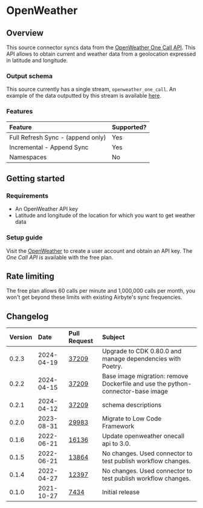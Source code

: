 # OpenWeather

## Overview

This source connector syncs data from the [OpenWeather One Call API](https://openweathermap.org/api/one-call-api). This API allows to obtain current and weather data from a geolocation expressed in latitude and longitude.

### Output schema

This source currently has a single stream, `openweather_one_call`. An example of the data outputted by this stream is available [here](https://openweathermap.org/api/one-call-api#example).

### Features

| Feature                           | Supported? |
| :-------------------------------- | :--------- |
| Full Refresh Sync - (append only) | Yes        |
| Incremental - Append Sync         | Yes        |
| Namespaces                        | No         |

## Getting started

### Requirements

- An OpenWeather API key
- Latitude and longitude of the location for which you want to get weather data

### Setup guide

Visit the [OpenWeather](https://openweathermap.org) to create a user account and obtain an API key. The _One Call API_ is available with the free plan.

## Rate limiting

The free plan allows 60 calls per minute and 1,000,000 calls per month, you won't get beyond these limits with existing Airbyte's sync frequencies.

## Changelog

| Version | Date       | Pull Request                                             | Subject                                                                         |
| :------ | :--------- | :------------------------------------------------------- | :------------------------------------------------------------------------------ |
| 0.2.3   | 2024-04-19 | [37209](https://github.com/airbytehq/airbyte/pull/37209) | Upgrade to CDK 0.80.0 and manage dependencies with Poetry.                      |
| 0.2.2   | 2024-04-15 | [37209](https://github.com/airbytehq/airbyte/pull/37209) | Base image migration: remove Dockerfile and use the python-connector-base image |
| 0.2.1   | 2024-04-12 | [37209](https://github.com/airbytehq/airbyte/pull/37209) | schema descriptions                                                             |
| 0.2.0   | 2023-08-31 | [29983](https://github.com/airbytehq/airbyte/pull/29983) | Migrate to Low Code Framework                                                   |
| 0.1.6   | 2022-06-21 | [16136](https://github.com/airbytehq/airbyte/pull/16136) | Update openweather onecall api to 3.0.                                          |
| 0.1.5   | 2022-06-21 | [13864](https://github.com/airbytehq/airbyte/pull/13864) | No changes. Used connector to test publish workflow changes.                    |
| 0.1.4   | 2022-04-27 | [12397](https://github.com/airbytehq/airbyte/pull/12397) | No changes. Used connector to test publish workflow changes.                    |
| 0.1.0   | 2021-10-27 | [7434](https://github.com/airbytehq/airbyte/pull/7434)   | Initial release                                                                 |
